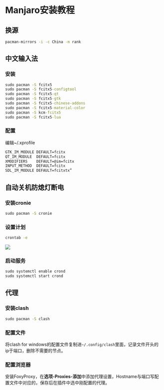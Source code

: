 # Manjaro安装教程

## 换源

```cmd
pacman-mirrors -i -c China -m rank
```

## 中文输入法

### 安装

```cmd
sudo pacman -S fcitx5 
sudo pacman -S fcitx5-configtool  
sudo pacman -S fcitx5-qt
sudo pacman -S fcitx5-gtk
sudo pacman -S fcitx5-chinese-addons
sudo pacman -S fcitx5-material-color
sudo pacman -S kcm-fcitx5
sudo pacman -S fcitx5-lua
```

### 配置

编辑~/.xprofile

```cmd
GTK_IM_MODULE DEFAULT=fcitx
QT_IM_MODULE  DEFAULT=fcitx
XMODIFIERS    DEFAULT=@im=fcitx
INPUT_METHOD  DEFAULT=fcitx
SDL_IM_MODULE DEFAULT=fcitxtx”
```

## 自动关机防熄灯断电

### 安装cronie

```cmd
sudo pacman -S cronie
```

### 设置计划

```cmd
crontab -e
```

![](C:\Users\琦\Pictures\EfG2i-BUMAAp_C1.jpeg)

### 启动服务

```cmd
sudo systemctl enable crond
sudo systemctl start crond
```

## 代理

### 安装clash

```cmd
sudo pacman -S clash
```

### 配置文件

将clash for windows的配置文件复制进`~/.config/clash`里面，记录文件开头的ip于端口，删除不需要的节点。

### 配置浏览器

安装FoxyProxy，在**选项-Proxies-添加**中添加代理设置，Hostname与端口写配置文件中对应的，保存后在插件中选中刚配置的代理。
